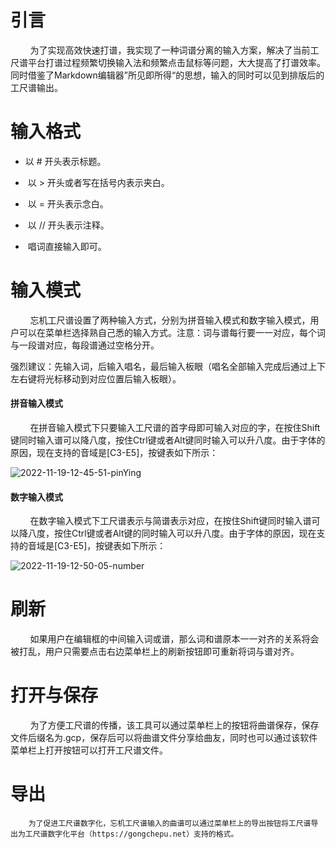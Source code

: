 # 引言

        为了实现高效快速打谱，我实现了一种词谱分离的输入方案，解决了当前工尺谱平台打谱过程频繁切换输入法和频繁点击鼠标等问题，大大提高了打谱效率。同时借鉴了Markdown编辑器”所见即所得“的思想，输入的同时可以见到排版后的工尺谱输出。

# 输入格式

- 以 # 开头表示标题。
  
-  以 > 开头或者写在括号内表示夹白。
  
-  以 = 开头表示念白。
  
-  以 // 开头表示注释。
  
-  唱词直接输入即可。
  

# 输入模式

        忘机工尺谱设置了两种输入方式，分别为拼音输入模式和数字输入模式，用户可以在菜单栏选择熟自己悉的输入方式。注意：词与谱每行要一一对应，每个词与一段谱对应，每段谱通过空格分开。

强烈建议：先输入词，后输入唱名，最后输入板眼（唱名全部输入完成后通过上下左右键将光标移动到对应位置后输入板眼）。

#### 拼音输入模式

        在拼音输入模式下只要输入工尺谱的首字母即可输入对应的字，在按住Shift键同时输入谱可以降八度，按住Ctrl键或者Alt键同时输入可以升八度。由于字体的原因，现在支持的音域是[C3-E5]，按键表如下所示：

![2022-11-19-12-45-51-pinYing](https://user-images.githubusercontent.com/44090880/202835235-077e8705-8b28-4f59-a10a-6dfb46fd3ed8.png)


#### 数字输入模式

        在数字输入模式下工尺谱表示与简谱表示对应，在按住Shift键同时输入谱可以降八度，按住Ctrl键或者Alt键的同时输入可以升八度。由于字体的原因，现在支持的音域是[C3-E5]，按键表如下所示：

![2022-11-19-12-50-05-number](https://user-images.githubusercontent.com/44090880/202835241-b4ba9623-bd6d-40f2-a3f5-184a258c129e.png)


# 刷新

        如果用户在编辑框的中间输入词或谱，那么词和谱原本一一对齐的关系将会被打乱，用户只需要点击右边菜单栏上的刷新按钮即可重新将词与谱对齐。

# 打开与保存

        为了方便工尺谱的传播，该工具可以通过菜单栏上的按钮将曲谱保存，保存文件后缀名为.gcp，保存后可以将曲谱文件分享给曲友，同时也可以通过该软件菜单栏上打开按钮可以打开工尺谱文件。

# 导出

        为了促进工尺谱数字化，忘机工尺谱输入的曲谱可以通过菜单栏上的导出按钮将工尺谱导出为工尺谱数字化平台（https://gongchepu.net）支持的格式。
